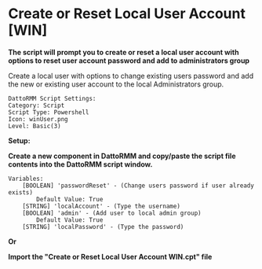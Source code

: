 # Create or Reset Local User Account [WIN]
**The script will prompt you to create or reset a local user account with options to reset user account password and add to administrators group**

Create a local user with options to change existing users password and add the new or existing user account to the local Administrators group.

```
DattoRMM Script Settings:
Category: Script
Script Type: Powershell
Icon: winUser.png
Level: Basic(3)
```
**Setup:**

**Create a new component in DattoRMM and copy/paste the script file contents into the DattoRMM script window.**
```
Variables:
	[BOOLEAN] 'passwordReset' - (Change users password if user already exists)
		Default Value: True
	[STRING] 'localAccount' - (Type the username)
	[BOOLEAN] 'admin' - (Add user to local admin group)
		Default Value: True
	[STRING] 'localPassword' - (Type the password)
```
**Or**

**Import the "Create or Reset Local User Account WIN.cpt" file**

